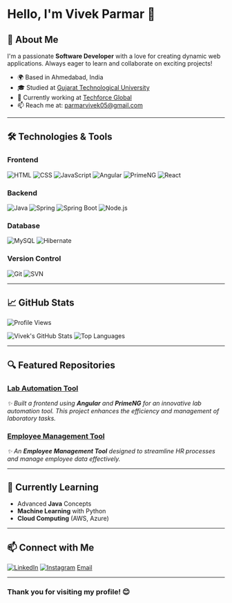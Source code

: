 # Hello, I'm Vivek Parmar 👋

## 🚀 About Me

I'm a passionate **Software Developer** with a love for creating dynamic web applications. Always eager to learn and collaborate on exciting projects!

- 🌍 Based in Ahmedabad, India
- 🎓 Studied at [Gujarat Technological University](https://www.gtu.ac.in)
- 💼 Currently working at [Techforce Global](https://techforceglobal.com)
- 📫 Reach me at: [parmarvivek05@gmail.com](mailto:parmarvivek05@gmail.com)

---

## 🛠️ Technologies & Tools

### Frontend
![HTML](https://img.shields.io/badge/HTML5-E34F26?style=flat&logo=html5&logoColor=fff) 
![CSS](https://img.shields.io/badge/CSS3-1572B6?style=flat&logo=css3&logoColor=fff) 
![JavaScript](https://img.shields.io/badge/JavaScript-F7DF1E?style=flat&logo=javascript&logoColor=000) 
![Angular](https://img.shields.io/badge/Angular-DD0031?style=flat&logo=angular&logoColor=fff)
![PrimeNG](https://img.shields.io/badge/PrimeNG-0073B1?style=flat&logo=primeng&logoColor=fff)
![React](https://img.shields.io/badge/React-61DAFB?style=flat&logo=react&logoColor=000) 

### Backend
![Java](https://img.shields.io/badge/Java-ff9f00?style=flat&logo=java&logoColor=fff) 
![Spring](https://img.shields.io/badge/Spring-6DB33F?style=flat&logo=spring&logoColor=fff) 
![Spring Boot](https://img.shields.io/badge/Spring%20Boot-6DB33F?style=flat&logo=springboot&logoColor=fff) 
![Node.js](https://img.shields.io/badge/Node.js-339933?style=flat&logo=nodedotjs&logoColor=fff)

### Database
![MySQL](https://img.shields.io/badge/MySQL-005C82?style=flat&logo=mysql&logoColor=fff) 
![Hibernate](https://img.shields.io/badge/Hibernate-59666C?style=flat&logo=hibernate&logoColor=fff)

### Version Control
![Git](https://img.shields.io/badge/Git-F05032?style=flat&logo=git&logoColor=fff) 
![SVN](https://img.shields.io/badge/SVN-809CC9?style=flat&logo=subversion&logoColor=fff)

---

## 📈 GitHub Stats
 ![Profile Views](https://komarev.com/ghpvc/?username=VivekParmar-18&label=Profile%20Views&color=blue&style=flat)

![Vivek's GitHub Stats](https://github-readme-stats.vercel.app/api?username=VivekParmar-18&show_icons=true&hide_border=true&count_private=true&theme=radical)
![Top Languages](https://github-readme-stats.vercel.app/api/top-langs/?username=VivekParmar-18&layout=compact&theme=radical)

---

## 🔍 Featured Repositories

### [Lab Automation Tool](https://github.com/YourUsername/LabAutomationTool)
*✨ Built a frontend using **Angular** and **PrimeNG** for an innovative lab automation tool. This project enhances the efficiency and management of laboratory tasks.*

### [Employee Management Tool](https://github.com/Techorce/NEMS)
*✨ An **Employee Management Tool** designed to streamline HR processes and manage employee data effectively.*

---

## 🌱 Currently Learning

- Advanced **Java** Concepts
- **Machine Learning** with Python
- **Cloud Computing** (AWS, Azure)

---

## 📫 Connect with Me

[![LinkedIn](https://upload.wikimedia.org/wikipedia/commons/0/01/LinkedIn_Logo.svg)](https://www.linkedin.com/in/vivekparmar1812)
[![Instagram](https://upload.wikimedia.org/wikipedia/commons/a/a5/Instagram_icon.png)](https://www.instagram.com/vivekparmar18)
[Email](mailto:vivek.parmar@example.com)

---



### Thank you for visiting my profile! 😊
